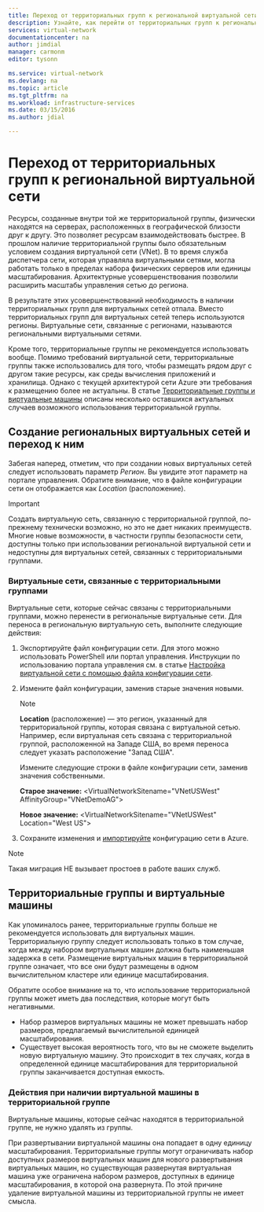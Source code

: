 ```yaml
---
title: Переход от территориальных групп к региональной виртуальной сети
description: Узнайте, как перейти от территориальных групп к региональным виртуальным сетям.
services: virtual-network
documentationcenter: na
author: jimdial
manager: carmonm
editor: tysonn

ms.service: virtual-network
ms.devlang: na
ms.topic: article
ms.tgt_pltfrm: na
ms.workload: infrastructure-services
ms.date: 03/15/2016
ms.author: jdial

---
```

# Переход от территориальных групп к региональной виртуальной сети
Ресурсы, созданные внутри той же территориальной группы, физически находятся на серверах, расположенных в географической близости друг к другу. Это позволяет ресурсам взаимодействовать быстрее. В прошлом наличие территориальной группы было обязательным условием создания виртуальной сети (VNet). В то время служба диспетчера сети, которая управляла виртуальными сетями, могла работать только в пределах набора физических серверов или единицы масштабирования. Архитектурные усовершенствования позволили расширить масштабы управления сетью до региона.

В результате этих усовершенствований необходимость в наличии территориальных групп для виртуальных сетей отпала. Вместо территориальных групп для виртуальных сетей теперь используются регионы. Виртуальные сети, связанные с регионами, называются региональными виртуальными сетями.

Кроме того, территориальные группы не рекомендуется использовать вообще. Помимо требований виртуальной сети, территориальные группы также использовались для того, чтобы размещать рядом друг с другом такие ресурсы, как среды вычисления приложений и хранилища. Однако с текущей архитектурой сети Azure эти требования к размещению более не актуальны. В статье [Территориальные группы и виртуальные машины](#Affinity-groups-and-VMs) описаны несколько оставшихся актуальных случаев возможного использования территориальной группы.

## Создание региональных виртуальных сетей и переход к ним
Забегая наперед, отметим, что при создании новых виртуальных сетей следует использовать параметр *Регион*. Вы увидите этот параметр на портале управления. Обратите внимание, что в файле конфигурации сети он отображается как *Location* (расположение).

> [!IMPORTANT]
> Создать виртуальную сеть, связанную с территориальной группой, по-прежнему технически возможно, но это не дает никаких преимуществ. Многие новые возможности, в частности группы безопасности сети, доступны только при использовании региональной виртуальной сети и недоступны для виртуальных сетей, связанных с территориальными группами.
> 
> 

### Виртуальные сети, связанные с территориальными группами
Виртуальные сети, которые сейчас связаны с территориальными группами, можно перенести в региональные виртуальные сети. Для переноса в региональную виртуальную сеть, выполните следующие действия:

1. Экспортируйте файл конфигурации сети. Для этого можно использовать PowerShell или портал управления. Инструкции по использованию портала управления см. в статье [Настройка виртуальной сети с помощью файла конфигурации сети](virtual-networks-using-network-configuration-file.md).
2. Измените файл конфигурации, заменив старые значения новыми.
   
   > [!NOTE]
   > **Location** (расположение) — это регион, указанный для территориальной группы, которая связана с виртуальной сетью. Например, если виртуальная сеть связана с территориальной группой, расположенной на Западе США, во время переноса следует указать расположение "Запад США".
   > 
   > 
   
    Измените следующие строки в файле конфигурации сети, заменив значения собственными.
   
    **Старое значение:** \<VirtualNetworkSitename="VNetUSWest" AffinityGroup="VNetDemoAG"\>
   
    **Новое значение:** \<VirtualNetworkSitename="VNetUSWest" Location="West US"\>
3. Сохраните изменения и [импортируйте](virtual-networks-using-network-configuration-file.md) конфигурацию сети в Azure.

> [!NOTE]
> Такая миграция НЕ вызывает простоев в работе ваших служб.
> 
> 

## Территориальные группы и виртуальные машины
Как упоминалось ранее, территориальные группы больше не рекомендуется использовать для виртуальных машин. Территориальную группу следует использовать только в том случае, когда между набором виртуальных машин должна быть наименьшая задержка в сети. Размещение виртуальных машин в территориальной группе означает, что все они будут размещены в одном вычислительном кластере или единице масштабирования.

Обратите особое внимание на то, что использование территориальной группы может иметь два последствия, которые могут быть негативными.

* Набор размеров виртуальных машины не может превышать набор размеров, предлагаемый вычислительной единицей масштабирования.
* Существует высокая вероятность того, что вы не сможете выделить новую виртуальную машину. Это происходит в тех случаях, когда в определенной единице масштабирования для территориальной группы заканчивается доступная емкость.

### Действия при наличии виртуальной машины в территориальной группе
Виртуальные машины, которые сейчас находятся в территориальной группе, не нужно удалять из группы.

При развертывании виртуальной машины она попадает в одну единицу масштабирования. Территориальные группы могут ограничивать набор доступных размеров виртуальных машин для нового развертывания виртуальных машин, но существующая развернутая виртуальная машина уже ограничена набором размеров, доступных в единице масштабирования, в которой она развернута. По этой причине удаление виртуальной машины из территориальной группы не имеет смысла.

<!---HONumber=AcomDC_0810_2016-->
